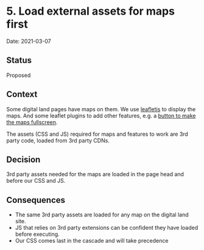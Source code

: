 # 5. Load external assets for maps first

Date: 2021-03-07

## Status

Proposed

## Context

Some digital land pages have maps on them. We use [leafletjs](https://leafletjs.com/) to display the maps. And some leaflet plugins to add other features, e.g. a [button to make the maps fullscreen](https://github.com/Leaflet/Leaflet.fullscreen).

The assets (CSS and JS) required for maps and features to work are 3rd party code, loaded from 3rd party CDNs.

## Decision

3rd party assets needed for the maps are loaded in the page head and before our CSS and JS.

## Consequences

* The same 3rd party assets are loaded for any map on the digital land site.
* JS that relies on 3rd party extensions can be confident they have loaded before executing.
* Our CSS comes last in the cascade and will take precedence 
